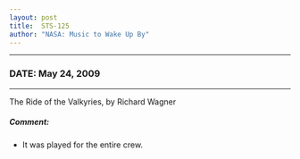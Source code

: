 ```yaml
---
layout: post
title:  STS-125
author: "NASA: Music to Wake Up By"
---
```


----
### DATE: May 24, 2009
----
The Ride of the Valkyries, by Richard Wagner

##### Comment:
* It was played for the entire crew.
